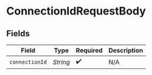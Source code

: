 # ConnectionIdRequestBody


## Fields

| Field              | Type               | Required           | Description        |
| ------------------ | ------------------ | ------------------ | ------------------ |
| `connectionId`     | *String*           | :heavy_check_mark: | N/A                |